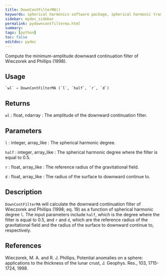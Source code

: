 ```yaml
---
title: DownContFilterMA()
keywords: spherical harmonics software package, spherical harmonic transform, legendre functions, multitaper spectral analysis, fortran, Python, gravity, magnetic field
sidebar: mydoc_sidebar
permalink: pydowncontfilterma.html
summary:
tags: [python]
toc: false
editdoc: pydoc
---
```


Compute the minimum-amplitude downward continuation filter of Wieczorek and Phillips (1998).

## Usage

```python
`wl` = DownContFilterMA (`l`, `half`, `r`, `d`)
```

## Returns

`wl` : float, ndarray
:   The amplitude of the downward continuation filter.

## Parameters

`l` : integer, array_like
:   The spherical harmonic degree.

`half` : integer, array_like
:   The spherical harmonic degree where the filter is equal to 0.5.

`r` : float, array_like
:   The reference radius of the gravitational field.

`d` : float, array_like
:   The radius of the surface to downward continue to.

## Description

`DownContFilterMA` will calculate the downward continuation filter of Wieczorek and Phillips (1998; eq. 19) as a function of spherical harmonic degree `l`. The input parameters include `half`, which is the degree where the filter is equal to 0.5, and `r` and `d`, which are the reference radius of the gravitational field and the radius of the surface to downward continue to, respectively.

## References

Wieczorek, M. A. and R. J. Phillips, Potential anomalies on a sphere: applications to the thickness of the lunar crust, J. Geophys. Res., 103, 1715-1724, 1998.
